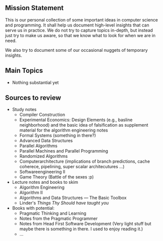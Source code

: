 ## Mission Statement

This is our personal collection of some important ideas in computer science and programming. It shall help us document high-level insights that can serve us in practice. We do not try to capture topics in-depth, but instead just try to make us aware, so that we know what to look for when we are in need.

We also try to document some of our occasional nuggets of temporary insights. 

## Main Topics
* Nothing substantial yet

## Sources to review
* Study notes
    - Compiler Construction 
    - Experimental Economics: Design Elements (e.g., basline neighborhood) and the basic idea of falsification as supplement material for the algorithm engineering notes
    - Formal Systems (something in there?)
    - Advanced Data Structures
    - Parallel Algorithms
    - Parallel Machines and Parallel Programming
    - Randomized Algorithms
    - Computerarchitecture (implications of branch predictions, cache coherece, pipelining, super scalar architecutures ...)
    - Softwareengineering II
    - Game Theory (Battle of the sexes :p) 
* Lecture notes and books to skim
    - Algorithm Engineering 
    - Algorithm II
    - Algorithms and Data Structures — The Basic Toolbox
    - Linder's _Things Thy Should have taught you_
* Books with potential:
    - Pragmatic Thinking and Learning
    - Notes from the Pragmatic Programmer
    - Notes from Head First Software Development (Very light stuff but maybe there is something in there. I used to enjoy reading it.)
    - ...
 



